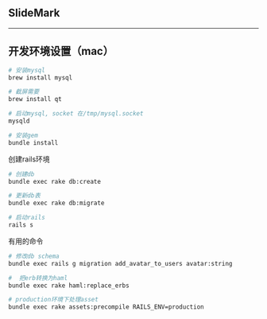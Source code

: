 ## SlideMark

------------

## 开发环境设置（mac）


```bash
# 安装mysql
brew install mysql

# 截屏需要
brew install qt

# 启动mysql, socket 在/tmp/mysql.socket
mysqld

# 安装gem
bundle install
```

创建rails环境

```bash
# 创建db
bundle exec rake db:create

# 更新db表
bundle exec rake db:migrate

# 启动rails
rails s
```

有用的命令

```bash
# 修改db schema
bundle exec rails g migration add_avatar_to_users avatar:string

#  把erb转换为haml
bundle exec rake haml:replace_erbs

# production环境下处理asset
bundle exec rake assets:precompile RAILS_ENV=production
```

